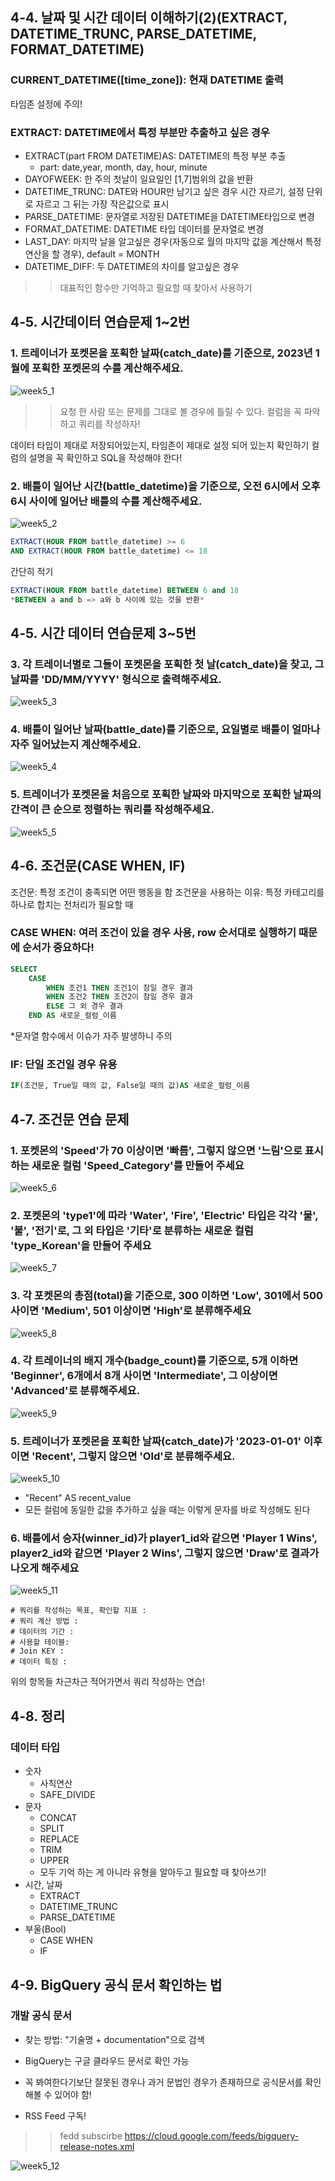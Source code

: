## 4-4. 날짜 및 시간 데이터 이해하기(2)(EXTRACT, DATETIME_TRUNC, PARSE_DATETIME, FORMAT_DATETIME)
### CURRENT_DATETIME([time_zone]): 현재 DATETIME 출력
타임존 설정에 주의!

### EXTRACT: DATETIME에서 특정 부분만 추출하고 싶은 경우
* EXTRACT(part FROM DATETIME)AS: DATETIME의 특정 부분 추출
    * part: date,year, month, day, hour, minute
* DAYOFWEEK: 한 주의 첫날이 일요일인 [1,7]범위의 값을 반환
* DATETIME_TRUNC: DATE와 HOUR만 남기고 싶은 경우 시간 자르기, 설정 단위로 자르고 그 뒤는 가장 작은값으로 표시
* PARSE_DATETIME: 문자열로 저장된 DATETIME을 DATETIME타입으로 변경
* FORMAT_DATETIME: DATETIME 타입 데이터를 문자열로 변경
* LAST_DAY: 마지막 날을 알고싶은 경우(자동으로 월의 마지막 값을 계산해서 특정 연산을 할 경우), default = MONTH
* DATETIME_DIFF: 두 DATETIME의 차이를 알고싶은 경우
>>대표적인 함수만 기억하고 필요할 때 찾아서 사용하기

## 4-5. 시간데이터 연습문제 1~2번
### 1. 트레이너가 포켓몬을 포획한 날짜(catch_date)를 기준으로, 2023년 1월에 포획한 포켓몬의 수를 계산해주세요.
![week5_1](./img/week5_1.png)
>>요청 한 사람 또는 문제를 그대로 볼 경우에 틀릴 수 있다. 컬럼을 꼭 파악하고 쿼리를 작성하자!

데이터 타입이 제대로 저장되어있는지, 타임존이 제대로 설정 되어 있는지 확인하기
컬럼의 설명을 꼭 확인하고 SQL을 작성해야 한다!

### 2. 배틀이 일어난 시간(battle_datetime)을 기준으로, 오전 6시에서 오후 6시 사이에 일어난 배틀의 수를 계산해주세요.
![week5_2](./img/week5_2.png)
```SQL
EXTRACT(HOUR FROM battle_datetime) >= 6
AND EXTRACT(HOUR FROM battle_datetime) <= 18
```
간단히 적기
```SQL
EXTRACT(HOUR FROM battle_datetime) BETWEEN 6 and 18
*BETWEEN a and b => a와 b 사이에 있는 것을 반환*
```

## 4-5. 시간 데이터 연습문제 3~5번
### 3. 각 트레이너별로 그들이 포켓몬을 포획한 첫 날(catch_date)을 찾고, 그 날짜를 'DD/MM/YYYY' 형식으로 출력해주세요.
![week5_3](./img/week5_3.png)

### 4. 배틀이 일어난 날짜(battle_date)를 기준으로, 요일별로 배틀이 얼마나 자주 일어났는지 계산해주세요.
![week5_4](./img/week5_4.png)

### 5. 트레이너가 포켓몬을 처음으로 포획한 날짜와 마지막으로 포획한 날짜의 간격이 큰 순으로 정렬하는 쿼리를 작성해주세요.
![week5_5](./img/week5_5.png)

## 4-6. 조건문(CASE WHEN, IF)
조건문: 특정 조건이 충족되면 어떤 행동을 함
조건문을 사용하는 이유: 특정 카테고리를 하나로 합치는 전처리가 필요할 때
### CASE WHEN: 여러 조건이 있을 경우 사용, row 순서대로 실행하기 때문에 순서가 중요하다!
```SQL
SELECT
    CASE
        WHEN 조건1 THEN 조건1이 참일 경우 결과
        WHEN 조건2 THEN 조건2이 참일 경우 결과
        ELSE 그 외 경우 결과
    END AS 새로운_컬럼_이름
```
*문자열 함수에서 이슈가 자주 발생하니 주의

### IF: 단일 조건일 경우 유용
```SQL
IF(조건문, True일 때의 값, False일 때의 값)AS 새로운_컬럼_이름
```
## 4-7. 조건문 연습 문제
### 1.  포켓몬의 'Speed'가 70 이상이면 '빠름', 그렇지 않으면 '느림'으로 표시하는 새로운 컬럼 'Speed_Category'를 만들어 주세요
![week5_6](./img/week5_6.png)

### 2. 포켓몬의 'type1'에 따라 'Water', 'Fire', 'Electric' 타입은 각각 '물', '불', '전기'로, 그 외 타입은 '기타'로 분류하는 새로운 컬럼 'type_Korean'을 만들어 주세요
![week5_7](./img/week5_7.png)

### 3. 각 포켓몬의 총점(total)을 기준으로, 300 이하면 'Low', 301에서 500 사이면 'Medium', 501 이상이면 'High'로 분류해주세요
![week5_8](./img/week5_8.png)

### 4. 각 트레이너의 배지 개수(badge_count)를 기준으로, 5개 이하면 'Beginner', 6개에서 8개 사이면 'Intermediate', 그 이상이면 'Advanced'로 분류해주세요.
![week5_9](./img/week5_9.png)

### 5.  트레이너가 포켓몬을 포획한 날짜(catch_date)가 '2023-01-01' 이후이면 'Recent', 그렇지 않으면 'Old'로 분류해주세요.
![week5_10](./img/week5_10.png)
* "Recent" AS recent_value 
* 모든 컬럼에 동일한 값을 추가하고 싶을 때는 이렇게 문자를 바로 작성해도 된다

### 6. 배틀에서 승자(winner_id)가 player1_id와 같으면 'Player 1 Wins', player2_id와 같으면 'Player 2 Wins', 그렇지 않으면 'Draw'로 결과가 나오게 해주세요
![week5_11](./img/week5_11.png)

```
# 쿼리를 작성하는 목표, 확인할 지표 : 
# 쿼리 계산 방법 : 
# 데이터의 기간 : 
# 사용할 테이블: 
# Join KEY : 
# 데이터 특징 :
```
위의 항목들 차근차근 적어가면서 쿼리 작성하는 연습!

## 4-8. 정리
### 데이터 타입
* 숫자
    * 사칙연산
    * SAFE_DIVIDE
* 문자
    * CONCAT
    * SPLIT
    * REPLACE
    * TRIM
    * UPPER
    * 모두 기억 하는 게 아니라 유형을 알아두고 필요할 때 찾아쓰기!
* 시간, 날짜
    * EXTRACT
    * DATETIME_TRUNC
    * PARSE_DATETIME
* 부울(Bool)
    * CASE WHEN
    * IF

## 4-9. BigQuery 공식 문서 확인하는 법
### 개발 공식 문서
* 찾는 방법: "기술명 + documentation"으로 검색
* BigQuery는 구글 클라우드 문서로 확인 가능

* 꼭 봐여한다기보단 잘못된 경우나 과거 문법인 경우가 존재하므로 공식문서를 확인해볼 수 있어야 함!
* RSS Feed 구독!
>>fedd subscirbe https://cloud.google.com/feeds/bigquery-release-notes.xml

![week5_12](./img/week5_12.png)
